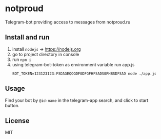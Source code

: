 # notproud
Telegram-bot providing access to messages from notproud.ru

## Install and run

1. install `nodejs` -> https://nodejs.org
2. go to project directory in console
3. run `npm i`
4. using telegram-bot-token as environment variable run app.js
   ```
   BOT_TOKEN=123123123:FSDAGEQQGDFGDFGFHFSADSGFHBSDFSAD node ./app.js
   ```

## Usage

Find your bot by `@id-name` in the telegram-app search, and click to start button.

## License

MIT

